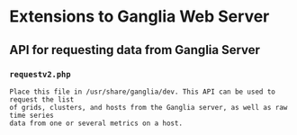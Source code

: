 # Extensions to Ganglia Web Server

## API for requesting data from Ganglia Server

### `requestv2.php`

```
Place this file in /usr/share/ganglia/dev. This API can be used to request the list
of grids, clusters, and hosts from the Ganglia server, as well as raw time series
data from one or several metrics on a host.
```
